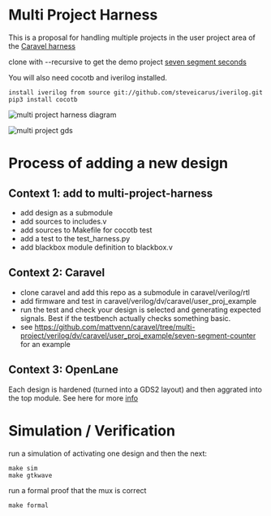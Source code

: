 # Multi Project Harness

This is a proposal for handling multiple projects in the user project area of the [Caravel harness](https://github.com/efabless/caravel)

clone with --recursive to get the demo project [seven segment seconds](https://github.com/mattvenn/seven-segment-seconds)

You will also need cocotb and iverilog installed.

    install iverilog from source git://github.com/steveicarus/iverilog.git
    pip3 install cocotb

![multi project harness diagram](docs/multi-project-harness.png)

![multi project gds](docs/multi-project-gds.png)

# Process of adding a new design

## Context 1: add to multi-project-harness

* add design as a submodule
* add sources to includes.v
* add sources to Makefile for cocotb test
* add a test to the test_harness.py
* add blackbox module definition to blackbox.v

## Context 2: Caravel

* clone caravel and add this repo as a submodule in caravel/verilog/rtl
* add firmware and test in caravel/verilog/dv/caravel/user_proj_example
* run the test and check your design is selected and generating expected signals. Best if the testbench actually checks something basic.
* see https://github.com/mattvenn/caravel/tree/multi-project/verilog/dv/caravel/user_proj_example/seven-segment-counter for an example

## Context 3: OpenLane

Each design is hardened (turned into a GDS2 layout) and then aggrated into the top module. See here for more [info](docs/hardening.md)

# Simulation / Verification

run a simulation of activating one design and then the next:

    make sim
    make gtkwave

run a formal proof that the mux is correct

    make formal
